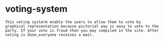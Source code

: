 # voting-system

    This voting systerm enable the users to allow them to vote by graphical representation because pictorial way is easy to vote to the party. If your vote is fraud then you may compiled in the site. After voting is done,everyone receives a mail. 
